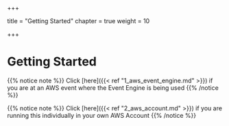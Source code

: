 +++

title = "Getting Started"
chapter = true
weight = 10

+++

# Getting Started
{{% notice note %}} Click [here]({{< ref "1_aws_event_engine.md" >}}) if you are at an AWS event where the Event Engine is being used {{% /notice %}}

{{% notice note %}} Click [here]({{< ref "2_aws_account.md" >}}) if you are running this individually in your own AWS Account {{% /notice %}}